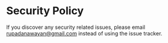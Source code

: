 # Security Policy

If you discover any security related issues, please email rupadanawayan@gmail.com instead of using the issue tracker.
